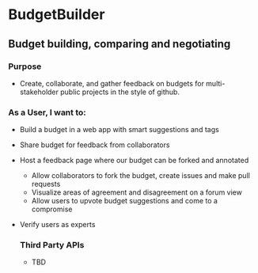 # BudgetBuilder
## Budget building, comparing and negotiating

### Purpose
- Create, collaborate, and gather feedback on budgets for multi-stakeholder public projects in the style of github.


### As a User, I want to:
- Build a budget in a web app with smart suggestions and tags
- Share budget for feedback from collaborators
- Host a feedback page where our budget can be forked and annotated
	- Allow collaborators to fork the budget, create issues and make pull requests
	- Visualize areas of agreement and disagreement on a forum view
	- Allow users to upvote budget suggestions and come to a compromise
- Verify users as experts
  
  
  ### Third Party APIs
  - TBD

